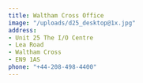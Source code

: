 ```yaml
---
title: Waltham Cross Office
image: "/uploads/d25_desktop@1x.jpg"
address:
- Unit 25 The I/O Centre
- Lea Road
- Waltham Cross
- EN9 1AS
phone: "+44-208-498-4400"
---
```

